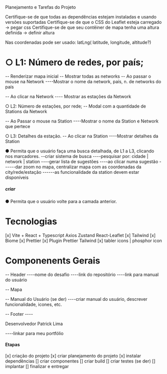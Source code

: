 Planejamento e Tarefas do Projeto

Certifique-se de que todas as dependências estejam instaladas e usando versões suportadas
Certifique-se de que o CSS do Leaflet esteja carregado -> pegar css
Certifique-se de que seu contêiner de mapa tenha uma altura definida -> definir altura

Nas coordenadas pode ser usado: latLng(<Number> latitude, <Number> longitude, <Number> altitude?)

# ○ L1: Número de redes, por país;
-- Renderizar mapa inicial
-- Mostrar todas as networks
-- Ao passar o mouse na Network
----Mostrar o nome da network, país, n. de networks do país

-- Ao clicar na Network
---- Mostrar as estações da Network

○ L2: Número de estações, por rede;
-- Modal com a quantidade de Stations da Network 

-- Ao Passar o mouse na Station
----Mostrar o nome da Station e Network que pertece

○ L3: Detalhes da estação.
-- Ao clicar na Station
----Mostrar detalhes da Station

● Permita que o usuário faça uma busca detalhada, de L1 a L3, clicando nos marcadores.
--criar sistema de busca
----pesquisar por: cidade | network | station
----gerar lista de sugestões
----ao clicar numa sugestão
------dar zoom no mapa, centralizar mapa com as coordenadas da city/rede/estação
------as funcionalidade da station devem estar disponíveis

##### criar
● Permita que o usuário volte para a camada anterior.

# Tecnologias
[x] Vite + React + Typescript
Axios
Zustand
React-Leaflet
[x] Tailwind
[x] Biome
[x] Prettier
[x] Plugin Prettier Tailwind
[x] tabler icons | phosphor icon

# Componenents Gerais
-- Header
----nome do desafio
----link do repositório
----link para manual do usuário

-- Mapa

-- Manual do Usuário (se der)
----criar manual do usuário, descrever funcionalidade, icones, etc.

-- Footer
----<p>Desenvolvedor Patrick Lima</p>
----linkar para meu portfólio


#### Etapas
[x] criação do projeto
[x] criar planejamento do projeto
[x] instalar dependências
[] criar componentes
[] criar build
[] criar testes (se der)
[] implantar
[] finalizar e entregar
